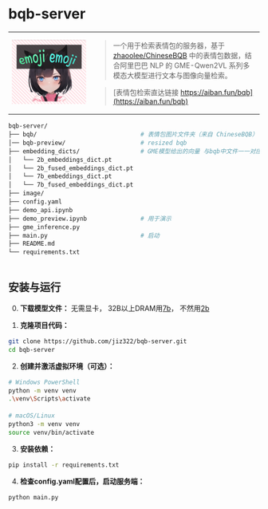 # bqb-server

<table>
<tr>
  <td>
    <img src="./image/emoji3.png" alt="banban" width="950">
  </td>
  <td>

  > 一个用于检索表情包的服务器，基于 [zhaoolee/ChineseBQB](https://github.com/zhaoolee/ChineseBQB) 中的表情包数据，结合阿里巴巴 NLP 的 GME-Qwen2VL 系列多模态大模型进行文本与图像向量检索。  

  > [表情包检索直达链接 https://aiban.fun/bqb](https://aiban.fun/bqb)

  </td>
</tr>
</table>

```bash
bqb-server/
├── bqb/                             # 表情包图片文件夹（来自 ChineseBQB）  
│── bqb-preview/                     # resized bqb
├── embedding_dicts/                 # GME模型给出的向量 与bqb中文件一一对应
│   └── 2b_embeddings_dict.pt        
│   └── 2b_fused_embeddings_dict.pt  
│   └── 7b_embeddings_dict.pt        
│   └── 7b_fused_embeddings_dict.pt  
├── image/ 
├── config.yaml  
├── demo_api.ipynb                       
├── demo_preview.ipynb               # 用于演示
├── gme_inference.py    
├── main.py                          # 启动
├── README.md                                           
└── requirements.txt
 
```

## 安装与运行

0. **下载模型文件：**
无需显卡，
32B以上DRAM用[7b](https://huggingface.co/Alibaba-NLP/gme-Qwen2-VL-7B-InstructB)，
不然用[2b](https://huggingface.co/Alibaba-NLP/gme-Qwen2-VL-2B-Instruct)

1. **克隆项目代码：**
```bash
git clone https://github.com/jiz322/bqb-server.git
cd bqb-server
```

2. **创建并激活虚拟环境（可选）：**
```bash
# Windows PowerShell
python -m venv venv
.\venv\Scripts\activate

# macOS/Linux
python3 -m venv venv
source venv/bin/activate
```

3. **安装依赖：**
```bash
pip install -r requirements.txt
```

4. **检查config.yaml配置后，启动服务端：**
```bash
python main.py
```

